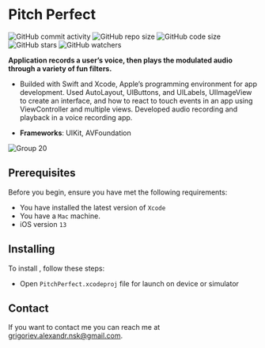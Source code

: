 # Pitch Perfect

![GitHub commit activity](https://img.shields.io/github/commit-activity/y/AlexCZ-RUS/VoiceRecorder)
![GitHub repo size](https://img.shields.io/github/repo-size/AlexCZ-RUS/VoiceRecorder)
![GitHub code size](https://img.shields.io/github/languages/code-size/AlexCZ-RUS/VoiceRecorder)
![GitHub stars](https://img.shields.io/github/stars/AlexCZ-RUS/VoiceRecorder?style=social)
![GitHub watchers](https://img.shields.io/github/watchers/AlexCZ-RUS/VoiceRecorder?style=social)


**Application records a user’s voice, then plays the modulated audio through a variety of fun filters.**

- Builded with Swift and Xcode, Apple’s programming environment for app development. Used AutoLayout, UIButtons, and UILabels, UIImageView to create an interface, and how to react to touch events in an app using ViewController and multiple views. Developed audio recording and playback in a voice recording app.

- **Frameworks**: UIKit, AVFoundation

![Group 20](https://user-images.githubusercontent.com/37674802/117974503-ea419980-b32d-11eb-905a-ef2edc160a42.png)


## Prerequisites

Before you begin, ensure you have met the following requirements:
<!--- These are just example requirements. Add, duplicate or remove as required --->
* You have installed the latest version of `Xcode`
* You have a `Mac` machine. 
* iOS version  `13` 


## Installing <Pitch Perfect>

To install <Pitch Perfect>, follow these steps:

* Open  `PitchPerfect.xcodeproj` file for launch on device or simulator

## Contact

If you want to contact me you can reach me at <grigoriev.alexandr.nsk@gmail.com>.

